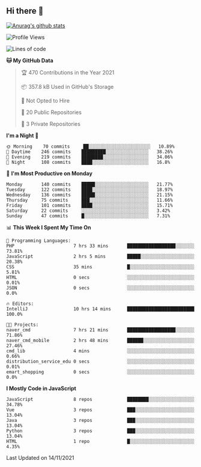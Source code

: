 ## Hi there 👋

[![Anurag's github stats](https://github-readme-stats.vercel.app/api?username=Songwonseok)](https://github.com/anuraghazra/github-readme-stats)



<!--START_SECTION:waka-->
![Profile Views](http://img.shields.io/badge/Profile%20Views-2-blue)

![Lines of code](https://img.shields.io/badge/From%20Hello%20World%20I%27ve%20Written-2.9%20million%20lines%20of%20code-blue)

**🐱 My GitHub Data** 

> 🏆 470 Contributions in the Year 2021
 > 
> 📦 357.8 kB Used in GitHub's Storage 
 > 
> 🚫 Not Opted to Hire
 > 
> 📜 20 Public Repositories 
 > 
> 🔑 3 Private Repositories  
 > 
**I'm a Night 🦉** 

```text
🌞 Morning    70 commits     ██░░░░░░░░░░░░░░░░░░░░░░░   10.89% 
🌆 Daytime    246 commits    █████████░░░░░░░░░░░░░░░░   38.26% 
🌃 Evening    219 commits    ████████░░░░░░░░░░░░░░░░░   34.06% 
🌙 Night      108 commits    ████░░░░░░░░░░░░░░░░░░░░░   16.8%

```
📅 **I'm Most Productive on Monday** 

```text
Monday       140 commits    █████░░░░░░░░░░░░░░░░░░░░   21.77% 
Tuesday      122 commits    ████░░░░░░░░░░░░░░░░░░░░░   18.97% 
Wednesday    136 commits    █████░░░░░░░░░░░░░░░░░░░░   21.15% 
Thursday     75 commits     ███░░░░░░░░░░░░░░░░░░░░░░   11.66% 
Friday       101 commits    ████░░░░░░░░░░░░░░░░░░░░░   15.71% 
Saturday     22 commits     ░░░░░░░░░░░░░░░░░░░░░░░░░   3.42% 
Sunday       47 commits     █░░░░░░░░░░░░░░░░░░░░░░░░   7.31%

```


📊 **This Week I Spent My Time On** 

```text
💬 Programming Languages: 
PHP                      7 hrs 33 mins       ██████████████████░░░░░░░   73.81% 
JavaScript               2 hrs 5 mins        █████░░░░░░░░░░░░░░░░░░░░   20.38% 
CSS                      35 mins             █░░░░░░░░░░░░░░░░░░░░░░░░   5.81% 
HTML                     0 secs              ░░░░░░░░░░░░░░░░░░░░░░░░░   0.01% 
JSON                     0 secs              ░░░░░░░░░░░░░░░░░░░░░░░░░   0.0%

🔥 Editors: 
IntelliJ                 10 hrs 14 mins      █████████████████████████   100.0%

🐱‍💻 Projects: 
naver_cmd                7 hrs 21 mins       ██████████████████░░░░░░░   71.86% 
naver_cmd_mobile         2 hrs 48 mins       ██████░░░░░░░░░░░░░░░░░░░   27.46% 
cmd_lib                  4 mins              ░░░░░░░░░░░░░░░░░░░░░░░░░   0.66% 
distribution_service_edu 0 secs              ░░░░░░░░░░░░░░░░░░░░░░░░░   0.01% 
emart_shopping           0 secs              ░░░░░░░░░░░░░░░░░░░░░░░░░   0.0%

```

**I Mostly Code in JavaScript** 

```text
JavaScript               8 repos             ████████░░░░░░░░░░░░░░░░░   34.78% 
Vue                      3 repos             ███░░░░░░░░░░░░░░░░░░░░░░   13.04% 
Java                     3 repos             ███░░░░░░░░░░░░░░░░░░░░░░   13.04% 
Python                   3 repos             ███░░░░░░░░░░░░░░░░░░░░░░   13.04% 
HTML                     1 repo              █░░░░░░░░░░░░░░░░░░░░░░░░   4.35%

```



 Last Updated on 14/11/2021
<!--END_SECTION:waka-->
